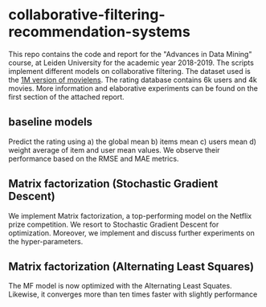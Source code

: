 # collaborative-filtering-recommendation-systems
This repo contains the code and report for the "Advances in Data Mining" course, at Leiden University for the academic year 2018-2019. The scripts implement different models on collaborative filtering. The dataset used is the [1M version of movielens](
https://grouplens.org/datasets/movielens/?fbclid=IwAR05s5xjdWm9vEAPinrCuWwI5gDlR-JPqtpPYsREKoFmmoYXCBQ8LwGcl-k). The rating database contains 6k users and 4k movies. More information and elaborative experiments can be found on the first section of the attached report.


## baseline models
Predict the rating using a) the global mean b) items mean c) users mean d) weight average of item and user mean values. We observe their performance based on the RMSE and MAE metrics.

## Matrix factorization (Stochastic Gradient Descent)
We implement Matrix factorization, a top-performing model on the Netflix prize competition. We resort to Stochastic Gradient Descent for optimization. Moreover, we implement and discuss further experiments on the hyper-parameters.

## Matrix factorization (Alternating Least Squares)
The MF model is now optimized with the Alternating Least Squates. Likewise, it converges more than ten times faster with slightly performance

